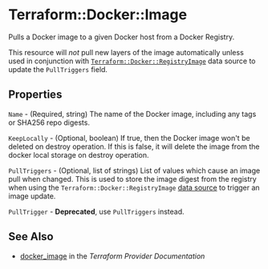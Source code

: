 # Terraform::Docker::Image

Pulls a Docker image to a given Docker host from a Docker Registry.

This resource will *not* pull new layers of the image automatically unless used in
conjunction with [`Terraform::Docker::RegistryImage`](/docs/providers/docker/d/registry_image.html)
data source to update the `PullTriggers` field.

## Properties

`Name` - (Required, string) The name of the Docker image, including any tags or SHA256 repo digests.

`KeepLocally` - (Optional, boolean) If true, then the Docker image won't be
deleted on destroy operation. If this is false, it will delete the image from
the docker local storage on destroy operation.

`PullTriggers` - (Optional, list of strings) List of values which cause an
image pull when changed. This is used to store the image digest from the
registry when using the `Terraform::Docker::RegistryImage` [data source](/docs/providers/docker/d/registry_image.html)
to trigger an image update.

`PullTrigger` - **Deprecated**, use `PullTriggers` instead.


## See Also

* [docker_image](https://www.terraform.io/docs/providers/docker/r/image.html) in the _Terraform Provider Documentation_